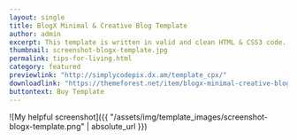 ```yaml
---
layout: single
title: BlogX Minimal & Creative Blog Template
author: admin
excerpt: This template is written in valid and clean HTML & CSS3 code. Template has a fully responsive layout.
thumbnail: screenshot-blogx-template.jpg
permalink: tips-for-living.html
category: featured
previewlink: "http://simplycodepix.dx.am/template_cpx/"
downloadlink: "https://themeforest.net/item/blogx-minimal-creative-blog-template/20375294"
buttontext: Buy Template
---
```


![My helpful screenshot]({{ "/assets/img/template_images/screenshot-blogx-template.png" | absolute_url }})